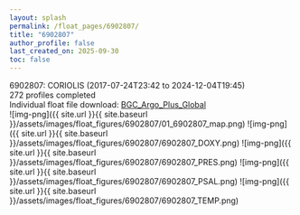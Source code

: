 ```yaml
---
layout: splash
permalink: /float_pages/6902807/
title: "6902807"
author_profile: false
last_created_on: 2025-09-30
toc: false
---
```

 
6902807: CORIOLIS (2017-07-24T23:42 to 2024-12-04T19:45)\
272 profiles completed\
Individual float file download: [BGC_Argo_Plus_Global](https://ftp.soest.hawaii.edu/bgc_argo_plus/Individual_Floats/outliers_removed/6902807_Sprof_processed.nc)\
![img-png]({{ site.url }}{{ site.baseurl }}/assets/images/float_figures/6902807/01_6902807_map.png)
![img-png]({{ site.url }}{{ site.baseurl }}/assets/images/float_figures/6902807/6902807_DOXY.png)
![img-png]({{ site.url }}{{ site.baseurl }}/assets/images/float_figures/6902807/6902807_PRES.png)
![img-png]({{ site.url }}{{ site.baseurl }}/assets/images/float_figures/6902807/6902807_PSAL.png)
![img-png]({{ site.url }}{{ site.baseurl }}/assets/images/float_figures/6902807/6902807_TEMP.png)
